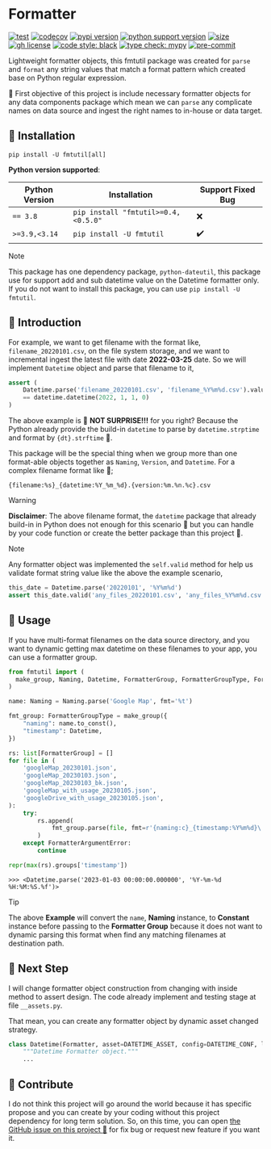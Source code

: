 # Formatter

[![test](https://github.com/korawica/fmtutil/actions/workflows/tests.yml/badge.svg?branch=main)](https://github.com/korawica/fmtutil/actions/workflows/tests.yml)
[![codecov](https://codecov.io/gh/korawica/fmtutil/branch/main/graph/badge.svg?token=J2MN63IFT0)](https://codecov.io/gh/korawica/fmtutil)
[![pypi version](https://img.shields.io/pypi/v/fmtutil?logo=pypi&logoColor=white&label=pypi)](https://pypi.org/project/fmtutil/)
[![python support version](https://img.shields.io/pypi/pyversions/fmtutil?logo=pypi&logoColor=white)](https://pypi.org/project/fmtutil/)
[![size](https://img.shields.io/github/languages/code-size/korawica/fmtutil?logo=webpack&logoColor=white)](https://github.com/korawica/fmtutil)
[![gh license](https://img.shields.io/github/license/ddeutils/ddeutil-workflow)](https://github.com/ddeutils/ddeutil-workflow/blob/main/LICENSE)
[![code style: black](https://img.shields.io/badge/code%20style-black-000000.svg)](https://github.com/psf/black)
[![type check: mypy](http://www.mypy-lang.org/static/mypy_badge.svg)](http://mypy-lang.org)
[![pre-commit](https://img.shields.io/badge/pre--commit-enabled-brightgreen?logo=pre-commit&logoColor=white)](https://github.com/pre-commit/pre-commit)

Lightweight formatter objects, this fmtutil package was created for `parse`
and `format` any string values that match a format pattern which created base on
Python regular expression.

:dart: First objective of this project is include necessary formatter objects for
any data components package which mean we can `parse` any complicate names on
data source and ingest the right names to in-house or data target.

## :round_pushpin: Installation

```shell
pip install -U fmtutil[all]
```

**Python version supported**:

| Python Version | Installation                        | Support Fixed Bug  |
|----------------|-------------------------------------|--------------------|
| `== 3.8`       | `pip install "fmtutil>=0.4,<0.5.0"` | :x:                |
| `>=3.9,<3.14`  | `pip install -U fmtutil`            | :heavy_check_mark: |

> [!NOTE]
> This package has one dependency package, `python-dateutil`, this package use
> for support add and sub datetime value on the Datetime formatter only.
> If you do not want to install this package, you can use `pip install -U fmtutil`.

## :beers: Introduction

For example, we want to get filename with the format like, `filename_20220101.csv`,
on the file system storage, and we want to incremental ingest the latest file with
date **2022-03-25** date. So we will implement `Datetime` object and parse
that filename to it,

```python
assert (
    Datetime.parse('filename_20220101.csv', 'filename_%Y%m%d.csv').value
    == datetime.datetime(2022, 1, 1, 0)
)
```

The above example is :yawning_face: **NOT SURPRISE!!!** for you right?
Because the Python already provide the build-in `datetime` to parse by `datetime.strptime`
and format by `{dt}.strftime` :banana:.

This package will be the special thing when we group more than one format-able
objects together as `Naming`, `Version`, and `Datetime`.
For a complex filename format like :triumph:;

```text
{filename:%s}_{datetime:%Y_%m_%d}.{version:%m.%n.%c}.csv
```

> [!WARNING]
> **Disclaimer**: The above filename format, the `datetime` package that already
> build-in in Python does not enough for this scenario :snake: but you can handle by your
> code function or create the better package than this project :dash:.

> [!NOTE]
> Any formatter object was implemented the `self.valid` method for help us validate
> format string value like the above the example scenario,
> ```python
> this_date = Datetime.parse('20220101', '%Y%m%d')
> assert this_date.valid('any_files_20220101.csv', 'any_files_%Y%m%d.csv')
> ```

## :tada: Usage

If you have multi-format filenames on the data source directory, and you want to
dynamic getting max datetime on these filenames to your app, you can use a
formatter group.

```python
from fmtutil import (
  make_group, Naming, Datetime, FormatterGroup, FormatterGroupType, FormatterArgumentError,
)

name: Naming = Naming.parse('Google Map', fmt='%t')

fmt_group: FormatterGroupType = make_group({
    "naming": name.to_const(),
    "timestamp": Datetime,
})

rs: list[FormatterGroup] = []
for file in (
    'googleMap_20230101.json',
    'googleMap_20230103.json',
    'googleMap_20230103_bk.json',
    'googleMap_with_usage_20230105.json',
    'googleDrive_with_usage_20230105.json',
):
    try:
        rs.append(
            fmt_group.parse(file, fmt=r'{naming:c}_{timestamp:%Y%m%d}\.json')
        )
    except FormatterArgumentError:
        continue

repr(max(rs).groups['timestamp'])
```

```text
>>> <Datetime.parse('2023-01-03 00:00:00.000000', '%Y-%m-%d %H:%M:%S.%f')>
```

> [!TIP]
> The above **Example** will convert the `name`, **Naming** instance, to **Constant**
> instance before passing to the **Formatter Group** because it does not want
> to dynamic parsing this format when find any matching filenames at destination
> path.

## :dart: Next Step

I will change formatter object construction from changing with inside method to
assert design. The code already implement and testing stage at file `__assets.py`.

That mean, you can create any formatter object by dynamic asset changed strategy.

```python
class Datetime(Formatter, asset=DATETIME_ASSET, config=DATETIME_CONF, level=10):
    """Datetime Formatter object."""
    ...
```

## :speech_balloon: Contribute

I do not think this project will go around the world because it has specific propose
and you can create by your coding without this project dependency for long term
solution. So, on this time, you can open [the GitHub issue on this project :raised_hands:](https://github.com/korawica/fmtutil/issues)
for fix bug or request new feature if you want it.
